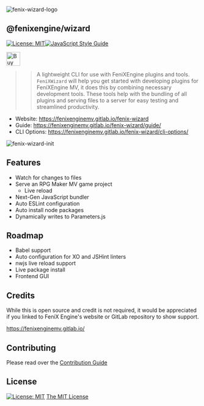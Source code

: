 ![fenix-wizard-logo](docs/.vuepress/public/img/logos/fenixwizard-logo.png)

## @fenixengine/wizard
[![License: MIT](https://img.shields.io/badge/License-MIT-yellow.svg)](https://opensource.org/licenses/MIT)[![JavaScript Style Guide](https://img.shields.io/badge/code_style-standard-brightgreen.svg)](https://standardjs.com)

<a href='https://ko-fi.com/ltngames' target='_blank'><img height='36' style='border:0px;height:36px;' src='https://az743702.vo.msecnd.net/cdn/kofi2.png?v=0' border='0' alt='Buy Me a Coffee at ko-fi.com' /></a>

>> A lightweight CLI for use with FeniXEngine plugins and tools. `FeniXWizard` will help you get started with developing plugins for FeniXEngine MV, it does this by combining necessary development tools. These tools help with the bundling of all plugins and serving files to a server for easy testing and streamlined productivity.

* Website: https://fenixenginemv.gitlab.io/fenix-wizard
* Guide: https://fenixenginemv.gitlab.io/fenix-wizard/guide/
* CLI Options: https://fenixenginemv.gitlab.io/fenix-wizard/cli-options/

![fenix-wizard-init](docs/.vuepress/public/img/fenixwizard-init.gif)

## Features

* Watch for changes to files
* Serve an RPG Maker MV game project
  * Live reload
* Next-Gen JavaScript bundler
* Auto ESLint configuration
* Auto install node packages
* Dynamically writes to Parameters.js

## Roadmap

* Babel support
* Auto configuration for XO and JSHint linters
* nwjs live reload support
* Live package install
* Frontend GUI

## Credits

 While this is open source and credit is not required, it would be appreciated if you linked to FeniX Engine's website or GitLab repository to show support.

https://fenixenginemv.gitlab.io/

## Contributing
Please read over the [Contribution Guide](https://gitlab.com/FeniXEngineMV/wizard/blob/master/CONTRIBUTING.md)

## License
[![License: MIT](https://img.shields.io/badge/License-MIT-yellow.svg)](https://opensource.org/licenses/MIT)
[The MIT License](https://gitlab.com/FeniXEngineMV/wizard/blob/master/LICENSE.md)